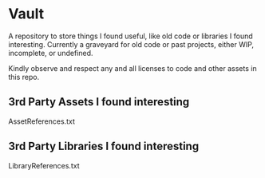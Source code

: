 # Vault
A repository to store things I found useful, like old code or libraries I found interesting.
Currently a graveyard for old code or past projects, either WIP, incomplete, or undefined.

Kindly observe and respect any and all licenses to code and other assets in this repo.

## 3rd Party Assets I found interesting
AssetReferences.txt

## 3rd Party Libraries I found interesting
LibraryReferences.txt
